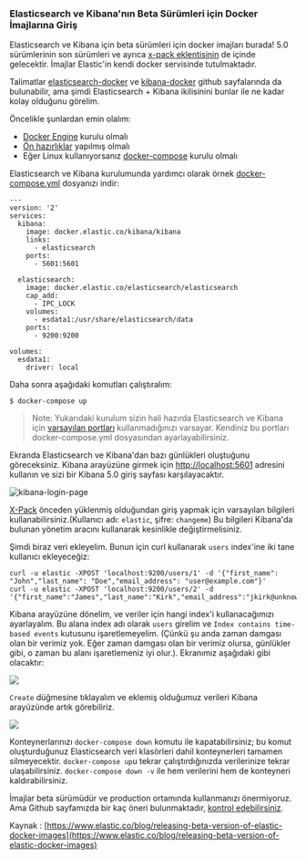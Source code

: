 ### Elasticsearch ve Kibana'nın Beta Sürümleri için Docker İmajlarına Giriş

Elasticsearch ve Kibana için beta sürümleri için docker imajları burada! 5.0 sürümlerinin son sürümleri ve 
ayrıca [x-pack eklentisinin](https://www.elastic.co/downloads/x-pack) de içinde gelecektir. İmajlar 
Elastic'in kendi docker servisinde tutulmaktadır. 

Talimatlar [elasticsearch-docker](https://github.com/elastic/elasticsearch-docker) ve 
[kibana-docker](https://github.com/elastic/kibana-docker) github sayfalarında da bulunabilir, ama şimdi
Elasticsearch + Kibana ikilisinini bunlar ile ne kadar kolay olduğunu görelim.

Öncelikle şunlardan emin olalım:

 - [Docker Engine](https://docs.docker.com/engine/installation/) kurulu olmalı
 - [Ön hazırlıklar](https://github.com/elastic/elasticsearch-docker#host-prerequisites) yapılmış olmalı
 - Eğer Linux kullanıyorsanız [docker-compose](https://github.com/docker/compose/releases/latest) kurulu olmalı
 
Elasticsearch ve Kibana kurulumunda yardımcı olarak örnek [docker-compose.yml]() dosyanızı indir:

```
---
version: '2'
services:
  kibana:
    image: docker.elastic.co/kibana/kibana
    links:
      - elasticsearch
    ports:
      - 5601:5601

  elasticsearch:
    image: docker.elastic.co/elasticsearch/elasticsearch
    cap_add:
      - IPC_LOCK
    volumes:
      - esdata1:/usr/share/elasticsearch/data
    ports:
      - 9200:9200

volumes:
  esdata1:
    driver: local
```

Daha sonra aşağıdaki komutları çalıştıralım:

```
$ docker-compose up
```

> Note: Yukarıdaki kurulum sizin hali hazırda Elasticsearch ve Kibana için 
> [varsayılan portları](https://gist.github.com/dliappis/52de1f4bb10fd23f5b91ea5fcb5d2560#file-docker-compose-yml-L9-L18) 
> kullanmadığınızı varsayar. Kendiniz bu portları docker-compose.yml dosyasından ayarlayabilirsiniz. 

Ekranda Elasticsearch ve Kibana'dan bazı günlükleri oluştuğunu göreceksiniz. Kibana arayüzüne girmek için
[http://localhost:5601](http://localhost:5601) adresini kullanın ve sizi bir Kibana 5.0 giriş sayfası 
karşılayacaktır.

![kibana-login-page](https://www.elastic.co/assets/blt396c10498991296c/Kibana-5.0-login.png)

[X-Pack](https://www.elastic.co/downloads/x-pack) önceden yüklenmiş olduğundan giriş yapmak için 
varsayılan bilgileri kullanabilirsiniz.(Kullanıcı adı: `elastic`, şifre: `changeme`) Bu bilgileri Kibana'da bulunan
yönetim aracını kullanarak kesinlikle değiştirmelisiniz.

Şimdi biraz veri ekleyelim.  Bunun için curl kullanarak `users` index'ine iki tane kullanıcı ekleyeceğiz:

```
curl -u elastic -XPOST 'localhost:9200/users/1' -d '{"first_name": "John","last_name": "Doe","email_address": "user@example.com"}'
curl -u elastic -XPOST 'localhost:9200/users/2' -d '{"first_name":"James","last_name":"Kirk","email_address":"jkirk@unknowngalaxy.com"}'
```

Kibana arayüzüne dönelim, ve veriler için hangi index'i kullanacağımızı ayarlayalım. Bu alana index adı 
olarak `users` girelim ve `Index contains time-based events` kutusunu işaretlemeyelim. (Çünkü şu anda 
zaman damgası olan bir verimiz yok. Eğer zaman damgası olan bir verimiz olursa, günlükler gibi, o zaman bu alanı işaretlemeniz iyi olur.). Ekranımız aşağıdaki gibi olacaktır:

![](https://www.elastic.co/assets/bltadc2c18663857c8b/Kibana-5.0-configureindex.png)

`Create` düğmesine tıklayalım ve eklemiş olduğumuz verileri Kibana arayüzünde artık görebiliriz.

![](https://www.elastic.co/assets/blt4f2f0d63e73f09a8/Kibana-5.0-discover.png)

Konteynerlarınızı `docker-compose down` komutu ile kapatabilirsiniz; bu komut oluşturduğunuz 
Elasticsearch veri klasörleri dahil konteynerleri tamamen silmeyecektir. `docker-compose up`u tekrar 
çalıştırdığınızda verilerinize tekrar ulaşabilirsiniz. `docker-compose down -v` ile hem verilerini hem de 
konteyneri kaldırabilirsiniz. 

İmajlar beta sürümüdür ve production ortamında kullanmanızı önermiyoruz. Ama Github sayfamızda bir kaç 
öneri bulunmaktadır, [kontrol edebilirsiniz](https://github.com/elastic/elasticsearch-docker#notes-for-production-use-and-defaults).

Kaynak : [https://www.elastic.co/blog/releasing-beta-version-of-elastic-docker-images](https://www.elastic.co/blog/releasing-beta-version-of-elastic-docker-images)